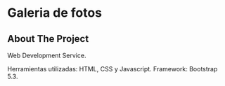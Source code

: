 # Galeria de fotos
<!-- ABOUT THE PROJECT -->
## About The Project

Web Development Service.

Herramientas utilizadas: HTML, CSS y Javascript. 
Framework: Bootstrap 5.3.


